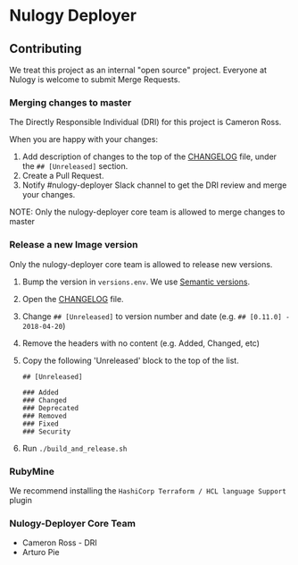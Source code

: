 # Nulogy Deployer

## Contributing

We treat this project as an internal "open source" project. Everyone at Nulogy is welcome to submit Merge Requests.

### Merging changes to master

The Directly Responsible Individual (DRI) for this project is Cameron Ross.

When you are happy with your changes:

1. Add description of changes to the top of the [CHANGELOG](./CHANGELOG.md) file, under the `## [Unreleased]` section.
1. Create a Pull Request.
1. Notify #nulogy-deployer Slack channel to get the DRI review and merge your changes.

NOTE: Only the nulogy-deployer core team is allowed to merge changes to master

### Release a new Image version

Only the nulogy-deployer core team is allowed to release new versions.

1. Bump the version in `versions.env`. We use [Semantic versions](https://semver.org/).
1. Open the [CHANGELOG](./CHANGELOG.md) file.
1. Change `## [Unreleased]` to version number and date (e.g. `## [0.11.0] - 2018-04-20`)
1. Remove the headers with no content (e.g. Added, Changed, etc)
1. Copy the following 'Unreleased' block to the top of the list.

    ``` 
    ## [Unreleased]
    
    ### Added
    ### Changed
    ### Deprecated
    ### Removed
    ### Fixed
    ### Security
    ```

1. Run `./build_and_release.sh`

### RubyMine

We recommend installing the `HashiCorp Terraform / HCL language Support` plugin

### Nulogy-Deployer Core Team

* Cameron Ross - DRI
* Arturo Pie
